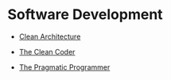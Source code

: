 # Software Development


 - [Clean Architecture](Clean%20Architecture/index.md)
    
 - [The Clean Coder](The%20Clean%20Coder/index.md)
    
 - [The Pragmatic Programmer](The%20Pragmatic%20Programmer/index.md)
    

